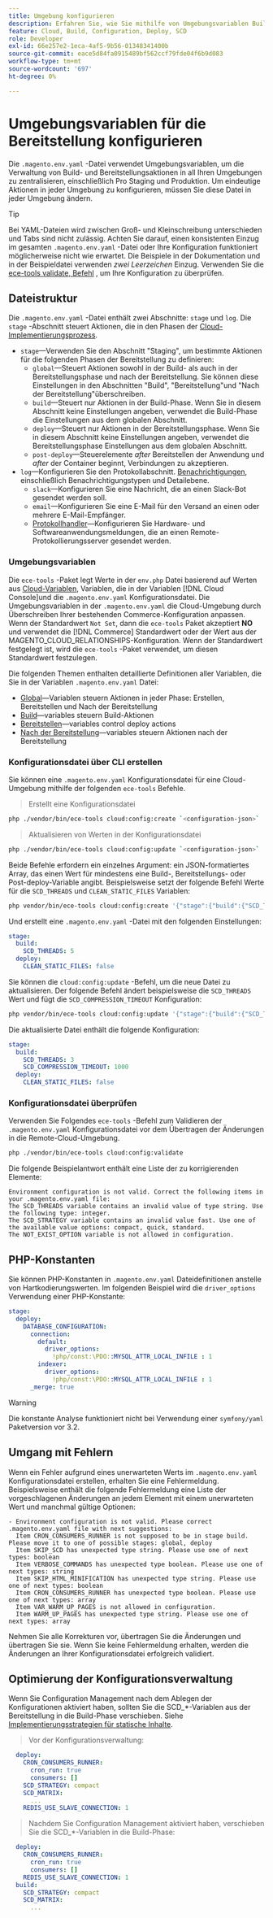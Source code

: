 ```yaml
---
title: Umgebung konfigurieren
description: Erfahren Sie, wie Sie mithilfe von Umgebungsvariablen Build- und Bereitstellungsaktionen für alle Commerce-Umgebungen in Cloud-Infrastrukturumgebungen konfigurieren, einschließlich Pro Staging und Produktion.
feature: Cloud, Build, Configuration, Deploy, SCD
role: Developer
exl-id: 66e257e2-1eca-4af5-9b56-01348341400b
source-git-commit: eace5d84fa0915489bf562ccf79fde04f6b9d083
workflow-type: tm+mt
source-wordcount: '697'
ht-degree: 0%

---
```


# Umgebungsvariablen für die Bereitstellung konfigurieren

Die `.magento.env.yaml` -Datei verwendet Umgebungsvariablen, um die Verwaltung von Build- und Bereitstellungsaktionen in all Ihren Umgebungen zu zentralisieren, einschließlich Pro Staging und Produktion. Um eindeutige Aktionen in jeder Umgebung zu konfigurieren, müssen Sie diese Datei in jeder Umgebung ändern.

>[!TIP]
>
>Bei YAML-Dateien wird zwischen Groß- und Kleinschreibung unterschieden und Tabs sind nicht zulässig. Achten Sie darauf, einen konsistenten Einzug im gesamten `.magento.env.yaml` -Datei oder Ihre Konfiguration funktioniert möglicherweise nicht wie erwartet. Die Beispiele in der Dokumentation und in der Beispieldatei verwenden _zwei Leerzeichen_ Einzug. Verwenden Sie die [ece-tools validate, Befehl](#validate-configuration-file) , um Ihre Konfiguration zu überprüfen.

## Dateistruktur

Die `.magento.env.yaml` -Datei enthält zwei Abschnitte: `stage` und `log`. Die `stage` -Abschnitt steuert Aktionen, die in den Phasen der [Cloud-Implementierungsprozess](../deploy/process.md).

- `stage`—Verwenden Sie den Abschnitt &quot;Staging&quot;, um bestimmte Aktionen für die folgenden Phasen der Bereitstellung zu definieren:
   - `global`—Steuert Aktionen sowohl in der Build- als auch in der Bereitstellungsphase und nach der Bereitstellung. Sie können diese Einstellungen in den Abschnitten &quot;Build&quot;, &quot;Bereitstellung&quot;und &quot;Nach der Bereitstellung&quot;überschreiben.
   - `build`—Steuert nur Aktionen in der Build-Phase. Wenn Sie in diesem Abschnitt keine Einstellungen angeben, verwendet die Build-Phase die Einstellungen aus dem globalen Abschnitt.
   - `deploy`—Steuert nur Aktionen in der Bereitstellungsphase. Wenn Sie in diesem Abschnitt keine Einstellungen angeben, verwendet die Bereitstellungsphase Einstellungen aus dem globalen Abschnitt.
   - `post-deploy`—Steuerelemente _after_ Bereitstellen der Anwendung und _after_ der Container beginnt, Verbindungen zu akzeptieren.
- `log`—Konfigurieren Sie den Protokollabschnitt. [Benachrichtigungen](set-up-notifications.md), einschließlich Benachrichtigungstypen und Detailebene.
   - `slack`—Konfigurieren Sie eine Nachricht, die an einen Slack-Bot gesendet werden soll.
   - `email`—Konfigurieren Sie eine E-Mail für den Versand an einen oder mehrere E-Mail-Empfänger.
   - [Protokollhandler](log-handlers.md)—Konfigurieren Sie Hardware- und Softwareanwendungsmeldungen, die an einen Remote-Protokollierungsserver gesendet werden.

### Umgebungsvariablen

Die `ece-tools` -Paket legt Werte in der `env.php` Datei basierend auf Werten aus [Cloud-Variablen](variables-cloud.md), Variablen, die in der Variablen [!DNL Cloud Console]und die `.magento.env.yaml` Konfigurationsdatei. Die Umgebungsvariablen in der `.magento.env.yaml` die Cloud-Umgebung durch Überschreiben Ihrer bestehenden Commerce-Konfiguration anpassen. Wenn der Standardwert `Not Set`, dann die `ece-tools` Paket akzeptiert **NO** und verwendet die [!DNL Commerce] Standardwert oder der Wert aus der MAGENTO_CLOUD_RELATIONSHIPS-Konfiguration. Wenn der Standardwert festgelegt ist, wird die `ece-tools` -Paket verwendet, um diesen Standardwert festzulegen.

Die folgenden Themen enthalten detaillierte Definitionen aller Variablen, die Sie in der Variablen `.magento.env.yaml` Datei:

- [Global](variables-global.md)—Variablen steuern Aktionen in jeder Phase: Erstellen, Bereitstellen und Nach der Bereitstellung
- [Build](variables-build.md)—variables steuern Build-Aktionen
- [Bereitstellen](variables-deploy.md)—variables control deploy actions
- [Nach der Bereitstellung](variables-post-deploy.md)—variables steuern Aktionen nach der Bereitstellung

### Konfigurationsdatei über CLI erstellen

Sie können eine `.magento.env.yaml` Konfigurationsdatei für eine Cloud-Umgebung mithilfe der folgenden `ece-tools` Befehle.

>Erstellt eine Konfigurationsdatei

```bash
php ./vendor/bin/ece-tools cloud:config:create `<configuration-json>`
```

>Aktualisieren von Werten in der Konfigurationsdatei

```bash
php ./vendor/bin/ece-tools cloud:config:update `<configuration-json>`
```

Beide Befehle erfordern ein einzelnes Argument: ein JSON-formatiertes Array, das einen Wert für mindestens eine Build-, Bereitstellungs- oder Post-deploy-Variable angibt. Beispielsweise setzt der folgende Befehl Werte für die `SCD_THREADS` und `CLEAN_STATIC_FILES` Variablen:

```bash
php vendor/bin/ece-tools cloud:config:create '{"stage":{"build":{"SCD_THREADS":5}, "deploy":{"CLEAN_STATIC_FILES":false}}}'
```

Und erstellt eine `.magento.env.yaml` -Datei mit den folgenden Einstellungen:

```yaml
stage:
  build:
    SCD_THREADS: 5
  deploy:
    CLEAN_STATIC_FILES: false
```

Sie können die `cloud:config:update` -Befehl, um die neue Datei zu aktualisieren. Der folgende Befehl ändert beispielsweise die `SCD_THREADS` Wert und fügt die `SCD_COMPRESSION_TIMEOUT` Konfiguration:

```bash
php vendor/bin/ece-tools cloud:config:update '{"stage":{"build":{"SCD_THREADS":3, "SCD_COMPRESSION_TIMEOUT":1000}}}'
```

Die aktualisierte Datei enthält die folgende Konfiguration:

```yaml
stage:
  build:
    SCD_THREADS: 3
    SCD_COMPRESSION_TIMEOUT: 1000
  deploy:
    CLEAN_STATIC_FILES: false
```

### Konfigurationsdatei überprüfen

Verwenden Sie Folgendes `ece-tools` -Befehl zum Validieren der `.magento.env.yaml` Konfigurationsdatei vor dem Übertragen der Änderungen in die Remote-Cloud-Umgebung.

```bash
php ./vendor/bin/ece-tools cloud:config:validate
```

Die folgende Beispielantwort enthält eine Liste der zu korrigierenden Elemente:

```terminal
Environment configuration is not valid. Correct the following items in your .magento.env.yaml file:
The SCD_THREADS variable contains an invalid value of type string. Use the following type: integer.
The SCD_STRATEGY variable contains an invalid value fast. Use one of the available value options: compact, quick, standard.
The NOT_EXIST_OPTION variable is not allowed in configuration.
```

## PHP-Konstanten

Sie können PHP-Konstanten in `.magento.env.yaml` Dateidefinitionen anstelle von Hartkodierungswerten. Im folgenden Beispiel wird die `driver_options` Verwendung einer PHP-Konstante:

```yaml
stage:
  deploy:
    DATABASE_CONFIGURATION:
      connection:
        default:
          driver_options:
            !php/const:\PDO::MYSQL_ATTR_LOCAL_INFILE : 1
        indexer:
          driver_options:
            !php/const:\PDO::MYSQL_ATTR_LOCAL_INFILE : 1
      _merge: true
```

>[!WARNING]
>
>Die konstante Analyse funktioniert nicht bei Verwendung einer `symfony/yaml` Paketversion vor 3.2.

## Umgang mit Fehlern

Wenn ein Fehler aufgrund eines unerwarteten Werts im `.magento.env.yaml` Konfigurationsdatei erstellen, erhalten Sie eine Fehlermeldung. Beispielsweise enthält die folgende Fehlermeldung eine Liste der vorgeschlagenen Änderungen an jedem Element mit einem unerwarteten Wert und manchmal gültige Optionen:

```terminal
- Environment configuration is not valid. Please correct .magento.env.yaml file with next suggestions:
  Item CRON_CONSUMERS_RUNNER is not supposed to be in stage build. Please move it to one of possible stages: global, deploy
  Item SKIP_SCD has unexpected type string. Please use one of next types: boolean
  Item VERBOSE_COMMANDS has unexpected type boolean. Please use one of next types: string
  Item SKIP_HTML_MINIFICATION has unexpected type string. Please use one of next types: boolean
  Item CRON_CONSUMERS_RUNNER has unexpected type boolean. Please use one of next types: array
  Item VAR_WARM_UP_PAGES is not allowed in configuration.
  Item WARM_UP_PAGES has unexpected type string. Please use one of next types: array
```

Nehmen Sie alle Korrekturen vor, übertragen Sie die Änderungen und übertragen Sie sie. Wenn Sie keine Fehlermeldung erhalten, werden die Änderungen an Ihrer Konfigurationsdatei erfolgreich validiert.

## Optimierung der Konfigurationsverwaltung

Wenn Sie Configuration Management nach dem Ablegen der Konfigurationen aktiviert haben, sollten Sie die SCD_*-Variablen aus der Bereitstellung in die Build-Phase verschieben. Siehe [Implementierungsstrategien für statische Inhalte](../deploy/static-content.md).

>Vor der Konfigurationsverwaltung:

```yaml
  deploy:
    CRON_CONSUMERS_RUNNER:
      cron_run: true
      consumers: []
    SCD_STRATEGY: compact
    SCD_MATRIX:
      ...
    REDIS_USE_SLAVE_CONNECTION: 1
```

>Nachdem Sie Configuration Management aktiviert haben, verschieben Sie die SCD_*-Variablen in die Build-Phase:

```yaml
  deploy:
    CRON_CONSUMERS_RUNNER:
      cron_run: true
      consumers: []
    REDIS_USE_SLAVE_CONNECTION: 1
  build:
    SCD_STRATEGY: compact
    SCD_MATRIX:
      ...
```
